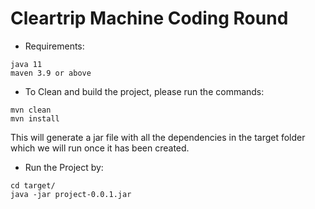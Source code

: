 # Cleartrip Machine Coding Round

- Requirements:
```
java 11
maven 3.9 or above
```

- To Clean and build the project, please run the commands:
```aidl
mvn clean
mvn install
```
This will generate a jar file with all the dependencies in the target folder which we will run once it has been created.
- Run the Project by:
```
cd target/
java -jar project-0.0.1.jar
```


